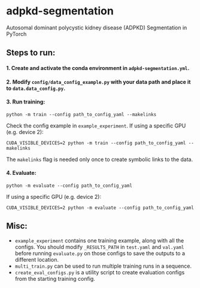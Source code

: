 # adpkd-segmentation
Autosomal dominant polycystic kidney disease (ADPKD) Segmentation in PyTorch

## Steps to run:

#### 1. Create and activate the conda environment in `adpkd-segmentation.yml`.
#### 2. Modify `config/data_config_example.py` with your data path and place it to `data.data_config.py`.
#### 3. Run training:

`python -m train --config path_to_config_yaml --makelinks`

 Check the config example in `example_experiment`. If using a specific GPU (e.g. device 2):

`CUDA_VISIBLE_DEVICES=2 python -m train --config path_to_config_yaml --makelinks`

 The `makelinks` flag is needed only once to create symbolic links to the data.

#### 4. Evaluate:
`python -m evaluate --config path_to_config_yaml`

 If using a specific GPU (e.g. device 2):

 `CUDA_VISIBLE_DEVICES=2 python -m evaluate --config path_to_config_yaml`

## Misc:
- `example_experiment` contains one training example, along with all the configs.
    You should modify `_RESULTS_PATH` in `test.yaml` and `val.yaml` before running `evaluate.py`
    on those configs to save the outputs to a different location.
- `multi_train.py` can be used to run multiple training runs in a sequence.
- `create_eval_configs.py` is a utility script to create evaluation configs from the starting training config.